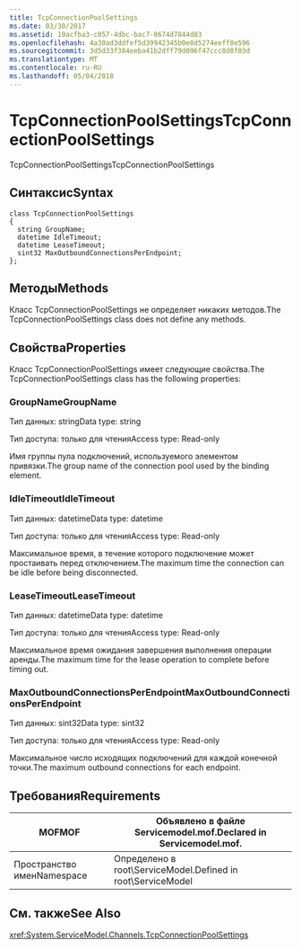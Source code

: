 ```yaml
---
title: TcpConnectionPoolSettings
ms.date: 03/30/2017
ms.assetid: 19acfba3-c057-4dbc-bac7-8674d7844d83
ms.openlocfilehash: 4a30ad3ddfef5d39942345b0e0d5274eeff8e596
ms.sourcegitcommit: 3d5d33f384eeba41b2dff79d096f47ccc8d8f03d
ms.translationtype: MT
ms.contentlocale: ru-RU
ms.lasthandoff: 05/04/2018
---
```

# <a name="tcpconnectionpoolsettings"></a><span data-ttu-id="3af2e-102">TcpConnectionPoolSettings</span><span class="sxs-lookup"><span data-stu-id="3af2e-102">TcpConnectionPoolSettings</span></span>
<span data-ttu-id="3af2e-103">TcpConnectionPoolSettings</span><span class="sxs-lookup"><span data-stu-id="3af2e-103">TcpConnectionPoolSettings</span></span>  
  
## <a name="syntax"></a><span data-ttu-id="3af2e-104">Синтаксис</span><span class="sxs-lookup"><span data-stu-id="3af2e-104">Syntax</span></span>  
  
```  
class TcpConnectionPoolSettings  
{  
  string GroupName;  
  datetime IdleTimeout;  
  datetime LeaseTimeout;  
  sint32 MaxOutboundConnectionsPerEndpoint;  
};  
```  
  
## <a name="methods"></a><span data-ttu-id="3af2e-105">Методы</span><span class="sxs-lookup"><span data-stu-id="3af2e-105">Methods</span></span>  
 <span data-ttu-id="3af2e-106">Класс TcpConnectionPoolSettings не определяет никаких методов.</span><span class="sxs-lookup"><span data-stu-id="3af2e-106">The TcpConnectionPoolSettings class does not define any methods.</span></span>  
  
## <a name="properties"></a><span data-ttu-id="3af2e-107">Свойства</span><span class="sxs-lookup"><span data-stu-id="3af2e-107">Properties</span></span>  
 <span data-ttu-id="3af2e-108">Класс TcpConnectionPoolSettings имеет следующие свойства.</span><span class="sxs-lookup"><span data-stu-id="3af2e-108">The TcpConnectionPoolSettings class has the following properties:</span></span>  
  
### <a name="groupname"></a><span data-ttu-id="3af2e-109">GroupName</span><span class="sxs-lookup"><span data-stu-id="3af2e-109">GroupName</span></span>  
 <span data-ttu-id="3af2e-110">Тип данных: string</span><span class="sxs-lookup"><span data-stu-id="3af2e-110">Data type: string</span></span>  
  
 <span data-ttu-id="3af2e-111">Тип доступа: только для чтения</span><span class="sxs-lookup"><span data-stu-id="3af2e-111">Access type: Read-only</span></span>  
  
 <span data-ttu-id="3af2e-112">Имя группы пула подключений, используемого элементом привязки.</span><span class="sxs-lookup"><span data-stu-id="3af2e-112">The group name of the connection pool used by the binding element.</span></span>  
  
### <a name="idletimeout"></a><span data-ttu-id="3af2e-113">IdleTimeout</span><span class="sxs-lookup"><span data-stu-id="3af2e-113">IdleTimeout</span></span>  
 <span data-ttu-id="3af2e-114">Тип данных: datetime</span><span class="sxs-lookup"><span data-stu-id="3af2e-114">Data type: datetime</span></span>  
  
 <span data-ttu-id="3af2e-115">Тип доступа: только для чтения</span><span class="sxs-lookup"><span data-stu-id="3af2e-115">Access type: Read-only</span></span>  
  
 <span data-ttu-id="3af2e-116">Максимальное время, в течение которого подключение может простаивать перед отключением.</span><span class="sxs-lookup"><span data-stu-id="3af2e-116">The maximum time the connection can be idle before being disconnected.</span></span>  
  
### <a name="leasetimeout"></a><span data-ttu-id="3af2e-117">LeaseTimeout</span><span class="sxs-lookup"><span data-stu-id="3af2e-117">LeaseTimeout</span></span>  
 <span data-ttu-id="3af2e-118">Тип данных: datetime</span><span class="sxs-lookup"><span data-stu-id="3af2e-118">Data type: datetime</span></span>  
  
 <span data-ttu-id="3af2e-119">Тип доступа: только для чтения</span><span class="sxs-lookup"><span data-stu-id="3af2e-119">Access type: Read-only</span></span>  
  
 <span data-ttu-id="3af2e-120">Максимальное время ожидания завершения выполнения операции аренды.</span><span class="sxs-lookup"><span data-stu-id="3af2e-120">The maximum time for the lease operation to complete before timing out.</span></span>  
  
### <a name="maxoutboundconnectionsperendpoint"></a><span data-ttu-id="3af2e-121">MaxOutboundConnectionsPerEndpoint</span><span class="sxs-lookup"><span data-stu-id="3af2e-121">MaxOutboundConnectionsPerEndpoint</span></span>  
 <span data-ttu-id="3af2e-122">Тип данных: sint32</span><span class="sxs-lookup"><span data-stu-id="3af2e-122">Data type: sint32</span></span>  
  
 <span data-ttu-id="3af2e-123">Тип доступа: только для чтения</span><span class="sxs-lookup"><span data-stu-id="3af2e-123">Access type: Read-only</span></span>  
  
 <span data-ttu-id="3af2e-124">Максимальное число исходящих подключений для каждой конечной точки.</span><span class="sxs-lookup"><span data-stu-id="3af2e-124">The maximum outbound connections for each endpoint.</span></span>  
  
## <a name="requirements"></a><span data-ttu-id="3af2e-125">Требования</span><span class="sxs-lookup"><span data-stu-id="3af2e-125">Requirements</span></span>  
  
|<span data-ttu-id="3af2e-126">MOF</span><span class="sxs-lookup"><span data-stu-id="3af2e-126">MOF</span></span>|<span data-ttu-id="3af2e-127">Объявлено в файле Servicemodel.mof.</span><span class="sxs-lookup"><span data-stu-id="3af2e-127">Declared in Servicemodel.mof.</span></span>|  
|---------|-----------------------------------|  
|<span data-ttu-id="3af2e-128">Пространство имен</span><span class="sxs-lookup"><span data-stu-id="3af2e-128">Namespace</span></span>|<span data-ttu-id="3af2e-129">Определено в root\ServiceModel.</span><span class="sxs-lookup"><span data-stu-id="3af2e-129">Defined in root\ServiceModel</span></span>|  
  
## <a name="see-also"></a><span data-ttu-id="3af2e-130">См. также</span><span class="sxs-lookup"><span data-stu-id="3af2e-130">See Also</span></span>  
 <xref:System.ServiceModel.Channels.TcpConnectionPoolSettings>
